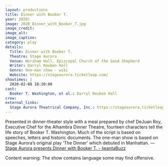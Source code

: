 ```yaml
---
layout: productions
title: Dinner with Booker T.
year: 2020)
image: 2020_Dinner_with_Booker_T.jpg
image_credit: 
image_alt:
image_caption:
category: play
details:
  Title: Dinner with Booker T.
  Theatre: Stage Aurora
  Venue: Worsham Hall, Episcopal Church of the Good Shepherd
  Writer: Darryl Reuben Hall
  Genre: One-man show - wiki
  Website: https://stageaurora.ticketleap.com/
showtimes: |
  2020-02-08 18:30:00
cast:
  Booker T. Washington, et al.: Darryl Reuben Hall
crew: 
external_links:
  Stage Aurora Theatrical Company, Inc.: https://stageaurora.ticketleap.com/
---
```

Presented in dinner-theater style with a meal prepared by chef DeJuan Roy, Executive Chef for the Alhambra Dinner Theatre, fourteen characters tell the life story of Booker T. Washington. Much of the script is based on speeches, letters and historic documents. The one-man show is based on Stage Aurora’s original play ‘The Dinner’ which debuted in Manhattan. — [Stage Aurora presents Dinner with Booker T. - IwantaBuzz](https://iwantabuzz.com/arts/arts-in-the-know/stage-aurora-presents-dinner-with-booker-t/)

Content warning: The show contains language some may find offensive.